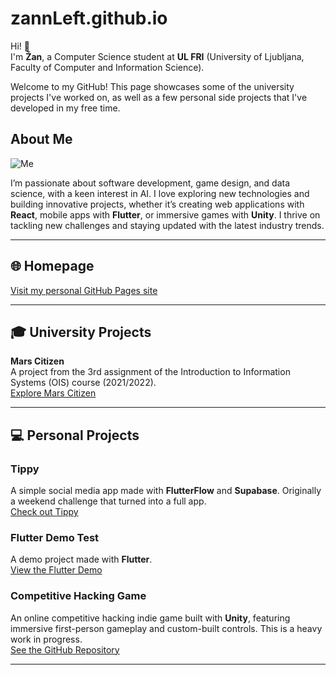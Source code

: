 # zannLeft.github.io

Hi! 👋  
I'm **Žan**, a Computer Science student at **UL FRI** (University of Ljubljana, Faculty of Computer and Information Science).

Welcome to my GitHub! This page showcases some of the university projects I've worked on, as well as a few personal side projects that I've developed in my free time.

## About Me

![Me](https://yt3.googleusercontent.com/ytc/AOPolaTxXYVW5yoJKeGjNpBqhtTRu79IefF62lNXbcx2zg=s176-c-k-c0x00ffffff-no-rj)

I’m passionate about software development, game design, and data science, with a keen interest in AI. I love exploring new technologies and building innovative projects, whether it’s creating web applications with **React**, mobile apps with **Flutter**, or immersive games with **Unity**. I thrive on tackling new challenges and staying updated with the latest industry trends.

---

## 🌐 **Homepage**  
[Visit my personal GitHub Pages site](http://zannleft.github.io/)

---

## 🎓 **University Projects**

**Mars Citizen**  
A project from the 3rd assignment of the Introduction to Information Systems (OIS) course (2021/2022).  
[Explore Mars Citizen](https://ois-2021-2022.github.io/DN3-zannleft/)

---

## 💻 **Personal Projects**

### **Tippy**  
A simple social media app made with **FlutterFlow** and **Supabase**. Originally a weekend challenge that turned into a full app.  
[Check out Tippy](https://github.com/zannLeft/Tippy-App)

### **Flutter Demo Test**  
A demo project made with **Flutter**.  
[View the Flutter Demo](https://zannleft.github.io/flutter_demo/)

### **Competitive Hacking Game**  
An online competitive hacking indie game built with **Unity**, featuring immersive first-person gameplay and custom-built controls. This is a heavy work in progress.  
[See the GitHub Repository](https://github.com/zannLeft/Competitive-Hacking-Game)

---
